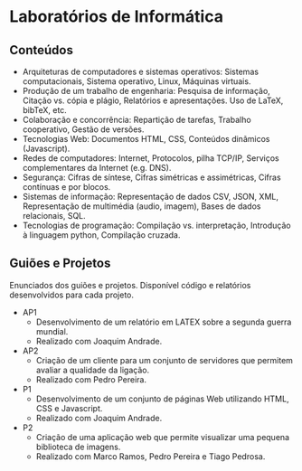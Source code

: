 # Laboratórios de Informática
## Conteúdos

* Arquiteturas de computadores e sistemas operativos: Sistemas computacionais, Sistema operativo, Linux, Máquinas virtuais.
* Produção de um trabalho de engenharia: Pesquisa de informação, Citação vs. cópia e plágio, Relatórios e apresentações. Uso de LaTeX, bibTeX, etc.
* Colaboração e concorrência: Repartição de tarefas, Trabalho cooperativo, Gestão de versões.
* Tecnologias Web: Documentos HTML, CSS, Conteúdos dinãmicos (Javascript).
* Redes de computadores: Internet, Protocolos, pilha TCP/IP, Serviços complementares da Internet (e.g. DNS).
* Segurança: Cifras de síntese, Cifras simétricas e assimétricas, Cifras contínuas e por blocos.
* Sistemas de informação: Representação de dados CSV, JSON, XML, Representação de multimédia (audio, imagem), Bases de dados relacionais, SQL.
* Tecnologias de programação: Compilação vs. interpretação, Introdução à linguagem python, Compilação cruzada.
## Guiões e Projetos
Enunciados dos guiões e projetos.
Disponível código e relatórios desenvolvidos para cada projeto.
* AP1
  * Desenvolvimento de um relatório em LATEX sobre a segunda guerra mundial.
  * Realizado com Joaquim Andrade.
* AP2
  * Criação de um cliente para um conjunto de servidores que permitem avaliar a qualidade da ligação.
  * Realizado com Pedro Pereira.
* P1
  * Desenvolvimento de um conjunto de páginas Web utilizando HTML, CSS e Javascript.
  * Realizado com Joaquim Andrade.
* P2
  * Criação de uma aplicação web que permite visualizar uma pequena biblioteca de imagens.
  * Realizado com Marco Ramos, Pedro Pereira e Tiago Pedrosa.


